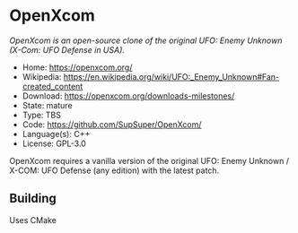 # OpenXcom

_OpenXcom is an open-source clone of the original UFO: Enemy Unknown (X-Com: UFO Defense in USA)._

- Home: https://openxcom.org/
- Wikipedia: <https://en.wikipedia.org/wiki/UFO:_Enemy_Unknown#Fan-created_content>
- Download: https://openxcom.org/downloads-milestones/
- State: mature
- Type: TBS 
- Code: https://github.com/SupSuper/OpenXcom/
- Language(s): C++
- License: GPL-3.0

OpenXcom requires a vanilla version of the original UFO: Enemy Unknown / X-COM: UFO Defense (any edition) with the latest patch.

## Building

Uses CMake

